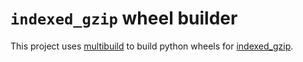 `indexed_gzip` wheel builder
============================

This project uses [multibuild](https://github.com/matthew-brett/multibuild) to build
python wheels for [indexed_gzip](https://github.com/pauldmccarthy/indexed_gzip).